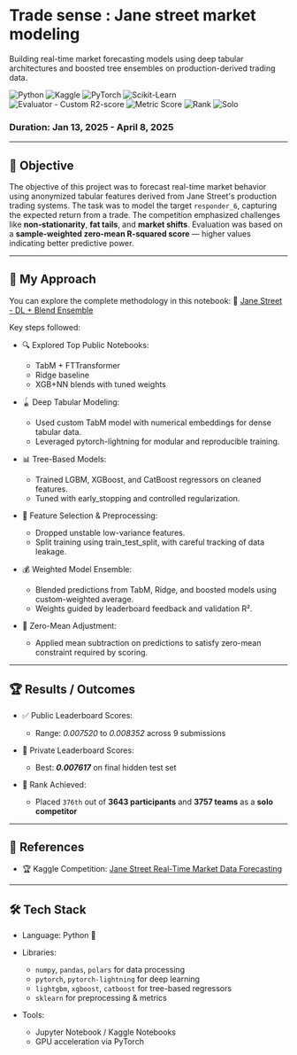 # Trade sense : Jane street market modeling
Building real-time market forecasting models using deep tabular architectures and boosted tree ensembles on production-derived trading data.

![Python](https://img.shields.io/badge/Python-3776AB?style=for-the-badge&logo=python&logoColor=white)
![Kaggle](https://img.shields.io/badge/Kaggle-20BEFF?style=for-the-badge&logo=kaggle&logoColor=white)
![PyTorch](https://img.shields.io/badge/PyTorch-EE4C2C?style=for-the-badge&logo=pytorch&logoColor=white)
![Scikit-Learn](https://img.shields.io/badge/Scikit--Learn-F7931E?style=for-the-badge&logo=scikit-learn&logoColor=white)
![Evaluator - Custom R2-score](https://img.shields.io/badge/Metric-Custom%20R2-blueviolet?style=for-the-badge)
![Metric Score](https://img.shields.io/badge/Best%20Score-0.007617-2ECC71?style=for-the-badge)
![Rank](https://img.shields.io/badge/Rank-376%20of%203757-brightgreen?style=for-the-badge)
![Solo](https://img.shields.io/badge/Submission-Solo-orange?style=for-the-badge)

### **Duration**: Jan 13, 2025 - April 8, 2025

---

## 🧠 Objective

The objective of this project was to forecast real-time market behavior using anonymized tabular features derived from Jane Street's production trading systems. The task was to model the target `responder_6`, capturing the expected return from a trade. The competition emphasized challenges like **non-stationarity**, **fat tails**, and **market shifts**. Evaluation was based on a **sample-weighted zero-mean R-squared score** — higher values indicating better predictive power.

---

## 🧩 My Approach

You can explore the complete methodology in this notebook: 🔗 [Jane Street - DL + Blend Ensemble](https://github.com/krishnaura45/trade-sense/blob/main/js-rmdf-sol-1.ipynb)

Key steps followed:

- 🔍 Explored Top Public Notebooks:
  - TabM + FTTransformer
  - Ridge baseline
  - XGB+NN blends with tuned weights

- 🪀 Deep Tabular Modeling:
  - Used custom TabM model with numerical embeddings for dense tabular data.
  - Leveraged pytorch-lightning for modular and reproducible training.

- 📊 Tree-Based Models:
  - Trained LGBM, XGBoost, and CatBoost regressors on cleaned features.
  - Tuned with early_stopping and controlled regularization.

- 🔄 Feature Selection & Preprocessing:
  - Dropped unstable low-variance features.
  - Split training using train_test_split, with careful tracking of data leakage.

- 💰 Weighted Model Ensemble:
  - Blended predictions from TabM, Ridge, and boosted models using custom-weighted average.
  - Weights guided by leaderboard feedback and validation R².

- 🔢 Zero-Mean Adjustment:
  - Applied mean subtraction on predictions to satisfy zero-mean constraint required by scoring.

---

## 🏆 Results / Outcomes

- ✅ Public Leaderboard Scores:
  - Range: *0.007520* to *0.008352* across 9 submissions

- 🏁 Private Leaderboard Scores:
  - Best: ***0.007617*** on final hidden test set

- 🥇 Rank Achieved:
  - Placed `376th` out of **3643 participants** and **3757 teams** as a **solo competitor**

---

## 🔗 References

- 🏆 Kaggle Competition: [Jane Street Real-Time Market Data Forecasting](https://www.kaggle.com/competitions/jane-street-real-time-market-data-forecasting)

---

## 🛠️ Tech Stack

- Language: Python 🐍

- Libraries:
  - `numpy`, `pandas`, `polars` for data processing
  - `pytorch`, `pytorch-lightning` for deep learning
  - `lightgbm`, `xgboost`, `catboost` for tree-based regressors
  - `sklearn` for preprocessing & metrics

- Tools:
  - Jupyter Notebook / Kaggle Notebooks
  - GPU acceleration via PyTorch
